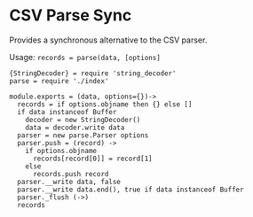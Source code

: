 
# CSV Parse Sync

Provides a synchronous alternative to the CSV parser.

Usage: `records = parse(data, [options]`

    {StringDecoder} = require 'string_decoder'
    parse = require './index'

    module.exports = (data, options={})->
      records = if options.objname then {} else []
      if data instanceof Buffer
        decoder = new StringDecoder()
        data = decoder.write data
      parser = new parse.Parser options
      parser.push = (record) ->
        if options.objname
          records[record[0]] = record[1]
        else
          records.push record
      parser.__write data, false
      parser.__write data.end(), true if data instanceof Buffer
      parser._flush (->)
      records
